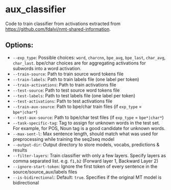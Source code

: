 # aux_classifier

Code to train classifier from activations extracted from https://github.com/fdalvi/nmt-shared-information.

## Options:
 - `--exp_type`: Possible choices: `word`, `charcnn`, `bpe_avg`, `bpe_last`, `char_avg`, `char_last`. bpe/char choices are for aggregating activations for subwords into a word activation.
 - `--train-source`: Path to train source word tokens file
 - `--train-labels`: Path to train labels file (one label per token)
 - `--train-activations`: Path to train activations file
 - `--test-source`: Path to test source word tokens file
 - `--test-labels`: Path to test labels file (one label per token)
 - `--test-activations`:  Path to test activations file
 - `--train-aux-source`: Path to bpe/char train files (if `exp_type` = `bpe*|char*`)
 - `--test-aux-source`: Path to bpe/char test files (if `exp_type` = `bpe*|char*`)
 - `--task-specific-tag`: Tag to assign for unknown words in the test set. For example, for POS, Noun tag is a good candidate for unknown words.
 - `--max-sent-l`: Max sentence length, should match what was used for preprocessing while training the seq2seq model
 - `--output-dir`: Output directory to store models, vocabs, predictions & results
 - `--filter-layers`: Train classifier with only a few layers. Specify layers as comma separated list. e.g. `f1,b2` (Forward layer 1, Backward Layer 2)
 - `--ignore-start-token`: Ignore the first token of every sentence in the source/source_aux/labels files
 - `--is-bidirectional`: Default: `true`. Specifies if the original MT model is bidirectional
